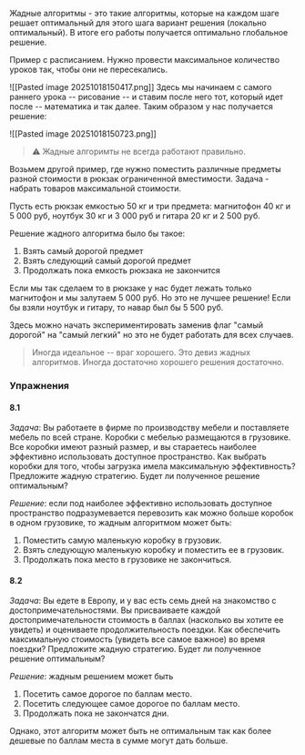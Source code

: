 Жадные алгоритмы - это такие алгоритмы, которые на каждом шаге решает оптимальный для этого шага вариант решения (локально оптимальный). В итоге его работы получается оптимально глобальное решение.

Пример с расписанием. Нужно провести максимальное количество уроков так, чтобы они не пересекались.

![[Pasted image 20251018150417.png]]
Здесь мы начинаем с самого раннего урока -- рисование -- и ставим после него тот, который идет после -- математика и  так далее. Таким образом у нас получается решение:

![[Pasted image 20251018150723.png]]

> ⚠️ Жадные алгоримты не всегда работают правильно.

Возьмем другой пример, где нужно поместить различные предметы разной стоимости в рюкзак ограниченной вместимости. Задача - набрать товаров максимальной стоимости.

Пусть есть рюкзак емкостью 50 кг и три предмета: магнитофон 40 кг и 5 000 руб, ноутбук 30 кг и 3 000 руб и гитара 20 кг и 2 500 руб.

Решение жадного алгоритма было бы такое:
1. Взять самый дорогой предмет
2. Взять следующий самый дорогой предмет
3. Продолжать пока емкость рюкзака не закончится

Если мы так сделаем то в рюкзаке у нас будет лежать только магнитофон и мы залутаем 5 000 руб. Но это не лучшее решение! Если бы взяли ноутбук и гитару, то навар был бы 5 500 руб.

Здесь можно начать экспериментировать заменив флаг "самый дорогой" на "самый легкий" но это не будет работать для всех случаев.

> Иногда идеальное -- враг хорошего. Это девиз жадных алгоритмов. Иногда достаточно хорошего решения достаточно.

### Упражнения

#### 8.1
*Задача*: Вы работаете в фирме по производству мебели и поставляете мебель по всей стране. Коробки с мебелью размещаются в грузовике. Все коробки имеют разный размер, и вы стараетесь наиболее эффективно использовать доступное пространство. Как выбрать коробки для того, чтобы загрузка имела максимальную эффективность? Предложите жадную стратегию. Будет ли полученное решение оптимальным?

*Решение*: если под наиболее эффективно использовать доступное пространство подразумевается перевозить как можно больше коробок в одном грузовике, то жадным алгоритмом может быть:
1. Поместить самую маленькую коробку в грузовик.
2. Взять следующую маленькую коробку и поместить ее в грузовик.
3. Продолжать пока место в грузовике не закончиться.

#### 8.2
*Задача*: Вы едете в Европу, и у вас есть семь дней на знакомство с достопри­мечательностями. Вы присваиваете каждой достопримечательности стоимость в баллах (насколько вы хотите ее увидеть) и оцениваете продолжительность поездки. Как обеспечить максимальную стоимость (увидеть все самое важное) во время поездки? Предложите жадную стратегию. Будет ли полученное решение оптимальным?

*Решение*: жадным решением может быть
1. Посетить самое дорогое по баллам место. 
2. Посетить следующее самое дорогое по баллам место.
3. Продолжать пока не закончатся дни.

Однако, этот алгоритм может быть не оптимальным так как более дешевые по баллам места в сумме могут дать больше.
